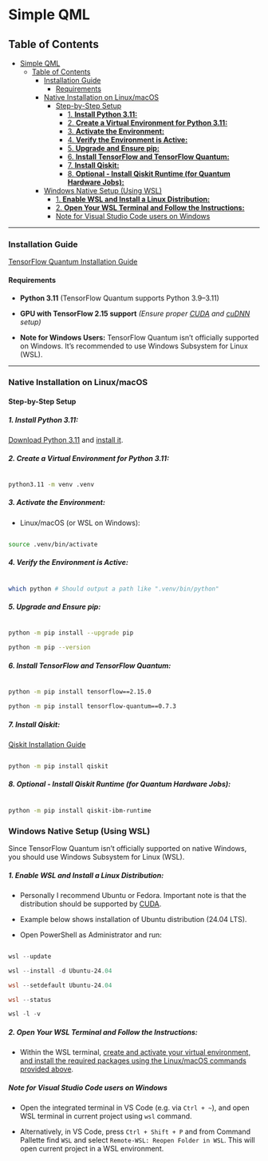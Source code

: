 
# Simple QML

## Table of Contents

- [Simple QML](#simple-qml)
  - [Table of Contents](#table-of-contents)
    - [Installation Guide](#installation-guide)
      - [Requirements](#requirements)
    - [Native Installation on Linux/macOS](#native-installation-on-linuxmacos)
      - [Step-by-Step Setup](#step-by-step-setup)
        - [1. **Install Python 3.11:**](#1-install-python-311)
        - [2. **Create a Virtual Environment for Python 3.11:**](#2-create-a-virtual-environment-for-python-311)
        - [3. **Activate the Environment:**](#3-activate-the-environment)
        - [4. **Verify the Environment is Active:**](#4-verify-the-environment-is-active)
        - [5. **Upgrade and Ensure pip:**](#5-upgrade-and-ensure-pip)
        - [6. **Install TensorFlow and TensorFlow Quantum:**](#6-install-tensorflow-and-tensorflow-quantum)
        - [7. **Install Qiskit:**](#7-install-qiskit)
        - [8. **Optional - Install Qiskit Runtime (for Quantum Hardware Jobs):**](#8-optional---install-qiskit-runtime-for-quantum-hardware-jobs)
    - [Windows Native Setup (Using WSL)](#windows-native-setup-using-wsl)
        - [1. **Enable WSL and Install a Linux Distribution:**](#1-enable-wsl-and-install-a-linux-distribution)
        - [2. **Open Your WSL Terminal and Follow the Instructions:**](#2-open-your-wsl-terminal-and-follow-the-instructions)
        - [Note for Visual Studio Code users on Windows](#note-for-visual-studio-code-users-on-windows)

---

### Installation Guide

[TensorFlow Quantum Installation Guide](https://www.tensorflow.org/quantum/install)

#### Requirements
  
- **Python 3.11** (TensorFlow Quantum supports Python 3.9–3.11)

- **GPU with TensorFlow 2.15 support**  *(Ensure proper [CUDA](https://docs.nvidia.com/cuda/cuda-installation-guide-linux/index.html) and [cuDNN](https://developer.nvidia.com/cudnn) setup)*

- **Note for Windows Users:** TensorFlow Quantum isn’t officially supported on Windows. It’s recommended to use Windows Subsystem for Linux (WSL).

---

### Native Installation on Linux/macOS

#### Step-by-Step Setup

##### 1. **Install Python 3.11:**

[Download Python 3.11](https://www.python.org/downloads/release/python-31111/) and [install it](INSTRUCTIONS_PYTHON.md#Python-installation-on-Ubuntu).

##### 2. **Create a Virtual Environment for Python 3.11:**

```bash

python3.11 -m venv .venv

```

##### 3. **Activate the Environment:**

- Linux/macOS (or WSL on Windows):

```bash

source .venv/bin/activate

```

##### 4. **Verify the Environment is Active:**

```bash

which python # Should output a path like ".venv/bin/python"

```

##### 5. **Upgrade and Ensure pip:**

```bash

python -m pip install --upgrade pip

python -m pip --version

```

##### 6. **Install TensorFlow and TensorFlow Quantum:**

```bash

python -m pip install tensorflow==2.15.0

python -m pip install tensorflow-quantum==0.7.3

```

##### 7. **Install Qiskit:**

[Qiskit Installation Guide](https://docs.quantum.ibm.com/guides/install-qiskit)

```bash

python -m pip install qiskit

```

##### 8. **Optional - Install Qiskit Runtime (for Quantum Hardware Jobs):**

```bash

python -m pip install qiskit-ibm-runtime

```

### Windows Native Setup (Using WSL)

Since TensorFlow Quantum isn’t officially supported on native Windows, you should use Windows Subsystem for Linux (WSL).

##### 1. **Enable WSL and Install a Linux Distribution:**

- Personally I recommend Ubuntu or Fedora. Important note is that the distribution should be supported by [CUDA](https://developer.nvidia.com/cuda-downloads?target_os=Linux&target_arch=x86_64&Distribution=Ubuntu).

- Example below shows installation of Ubuntu distribution (24.04 LTS).

- Open PowerShell as Administrator and run:

```powershell

wsl --update

wsl --install -d Ubuntu-24.04

wsl --setdefault Ubuntu-24.04

wsl --status

wsl -l -v

```

##### 2. **Open Your WSL Terminal and Follow the Instructions:**

- Within the WSL terminal, [create and activate your virtual environment, and install the required packages using the Linux/macOS commands provided above](#native-installation-on-linuxmacos).

##### Note for Visual Studio Code users on Windows

- Open the integrated terminal in VS Code (e.g. via `Ctrl + ~`), and open WSL terminal in current project using `wsl` command.

- Alternatively, in VS Code, press `Ctrl + Shift + P` and from Command Pallette find `WSL` and select `Remote-WSL: Reopen Folder in WSL`. This will open current project in a WSL environment.
